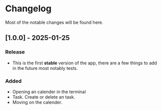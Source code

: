 # Changelog

Most of the notable changes will be found here.

## [1.0.0] - 2025-01-25

### Release
- This is the first **stable** version of the app, there are a few things to add in the future most notably tests.
### Added
- Opening an calender in the terminal
- Task. Create or delete an task.
- Moving on the calender.
